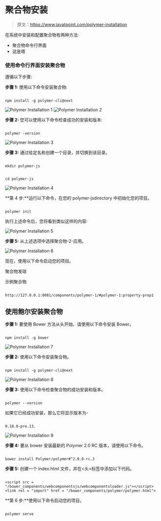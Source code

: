 # 聚合物安装

> 原文：<https://www.javatpoint.com/polymer-installation>

在系统中安装和配置聚合物有两种方法:

*   聚合物命令行界面
*   这座塔

### 使用命令行界面安装聚合物

遵循以下步骤:

**步骤 1:** 使用以下命令安装聚合物:

```

npm install -g polymer-cli@next

```

![Polymer Installation 1](img/3ec0006733e51de2f84ea1bbbc1f216d.png) ![Polymer Installation 2](img/cb5a419de98dc01d9dc91364fae627d5.png)

**步骤 2:** 您可以使用以下命令检查成功的安装和版本:

```

polymer -version

```

![Polymer Installation 3](img/93b9056144ad8daf21d3ffb98bc41802.png)

**步骤 3:** 通过给定名称创建一个目录，并切换到该目录。

```

mkdir polymer-js

```

```

cd polymer-js

```

![Polymer Installation 4](img/8ea537990bfe1558f185bd380f94dd49.png)

**第 4 步:**运行以下命令，在您的 polymer-jsdirectory 中初始化您的项目。

```

polymer init

```

执行上述命令后，您将看到类似这样的内容:

![Polymer Installation 5](img/129bd2e26193365913d0fba112c0d705.png)

**步骤 5:** 从上述选项中选择聚合物-2-应用。

![Polymer Installation 6](img/f1aa4477ac58154a4cacef51d7689195.png)

现在，使用以下命令启动您的项目。

聚合物发球

示例聚合物

```

http://127.0.0.1:8081/components/polymer-1/#polymer-1:property-prop1

```

## 使用鲍尔安装聚合物

**步骤 1:** 要使用 Bower 方法从头开始，请使用以下命令安装 Bower。

```

npm install -g bower

```

![Polymer Installation 7](img/63b6c041b8821e1aee2c1701ce694f52.png)

**步骤 2:** 使用以下命令安装聚合物。

```

npm install -g polymer-cli@next

```

![Polymer Installation 8](img/445bebff7b376e4b85b9ff373931d3dd.png)

**步骤 3:** 使用以下命令检查聚合物的成功安装和版本。

```

polymer --version

```

如果它已经成功安装，那么它将显示版本为-

```

0.18.0-pre.13.

```

![Polymer Installation 9](img/072f877c8fb84711925aba18443f628b.png)

**步骤 4:** 要从 bower 安装最新的 Polymer 2.0 RC 版本，请使用以下命令。

```

bower install Polymer/polymer#^2.0.0-rc.3

```

**步骤 5:** 创建一个 index.html 文件，并在<头>标签中添加以下代码。

```

<script src = "/bower_components/webcomponentsjs/webcomponentsloader.js"></script> 
<link rel = "import" href = "/bower_components/polymer/polymer.html"> 

```

**第 6 步:**使用以下命令启动您的项目。

```

polymer serve

```
